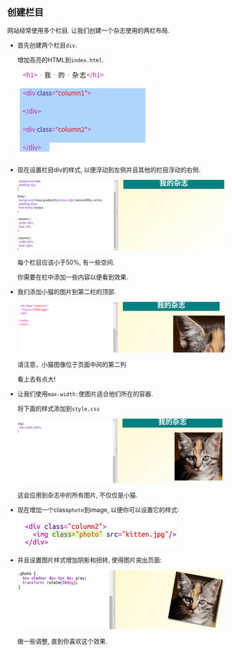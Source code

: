 ## 创建栏目

网站经常使用多个栏目. 让我们创建一个杂志使用的两栏布局.

+ 首先创建两个栏目`div`.
    
    增加高亮的HTML到`index.html`.
    
    ![截屏](images/magazine-columns.png)

+ 现在设置栏目div的样式, 以便浮动到左侧并且其他的栏目浮动的右侧.
    
    ![截屏](images/magazine-columns-style.png)
    
    每个栏目应该小于50%, 有一些空间.
    
    你需要在栏中添加一些内容以便看到效果.

+ 我们添加小猫的图片到第二栏的顶部.
    
    ![截屏](images/magazine-kitten.png)
    
    请注意，小猫图像位于页面中间的第二列
    
    看上去有点大!

+ 让我们使用`max-width:`使图片适合他们所在的容器.
    
    将下面的样式添加到`style.css`
    
    ![截屏](images/magazine-img-width.png)
    
    这会应用到杂志中的所有图片, 不仅仅是小猫.

+ 现在增加一个class`photo`到image, 以便你可以设置它的样式:
    
    ![截屏](images/magazine-photo.png)

+ 并且设置图片样式增加阴影和扭转, 使得图片突出页面:
    
    ![截屏](images/magazine-photo-style.png)
    
    做一些调整, 直到你喜欢这个效果.